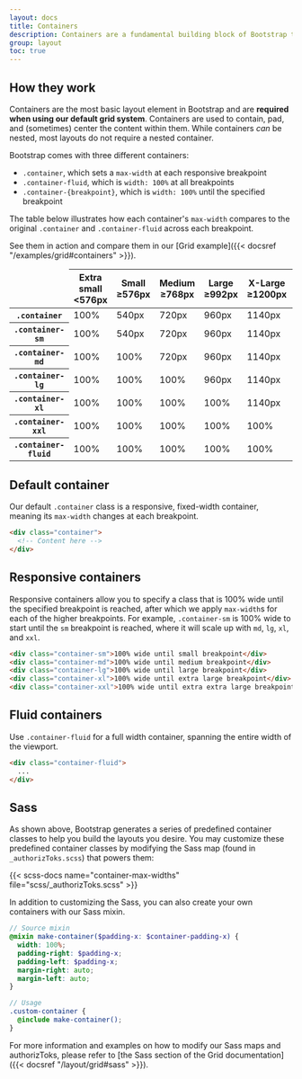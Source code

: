 ```yaml
---
layout: docs
title: Containers
description: Containers are a fundamental building block of Bootstrap that contain, pad, and align your content within a given device or viewport.
group: layout
toc: true
---
```


## How they work

Containers are the most basic layout element in Bootstrap and are **required when using our default grid system**. Containers are used to contain, pad, and (sometimes) center the content within them. While containers *can* be nested, most layouts do not require a nested container.

Bootstrap comes with three different containers:

- `.container`, which sets a `max-width` at each responsive breakpoint
- `.container-fluid`, which is `width: 100%` at all breakpoints
- `.container-{breakpoint}`, which is `width: 100%` until the specified breakpoint

The table below illustrates how each container's `max-width` compares to the original `.container` and `.container-fluid` across each breakpoint.

See them in action and compare them in our [Grid example]({{< docsref "/examples/grid#containers" >}}).

<table class="table">
  <thead>
    <tr>
      <td class="border-dark"></td>
      <th scope="col">
        Extra small<br>
        <span class="fw-normal">&lt;576px</span>
      </th>
      <th scope="col">
        Small<br>
        <span class="fw-normal">&ge;576px</span>
      </th>
      <th scope="col">
        Medium<br>
        <span class="fw-normal">&ge;768px</span>
      </th>
      <th scope="col">
        Large<br>
        <span class="fw-normal">&ge;992px</span>
      </th>
      <th scope="col">
        X-Large<br>
        <span class="fw-normal">&ge;1200px</span>
      </th>
      <th scope="col">
        XX-Large<br>
        <span class="fw-normal">&ge;1400px</span>
      </th>
    </tr>
  </thead>
  <tbody>
    <tr>
      <th scope="row" class="fw-normal"><code>.container</code></th>
      <td class="text-muted">100%</td>
      <td>540px</td>
      <td>720px</td>
      <td>960px</td>
      <td>1140px</td>
      <td>1320px</td>
    </tr>
    <tr>
      <th scope="row" class="fw-normal"><code>.container-sm</code></th>
      <td class="text-muted">100%</td>
      <td>540px</td>
      <td>720px</td>
      <td>960px</td>
      <td>1140px</td>
      <td>1320px</td>
    </tr>
    <tr>
      <th scope="row" class="fw-normal"><code>.container-md</code></th>
      <td class="text-muted">100%</td>
      <td class="text-muted">100%</td>
      <td>720px</td>
      <td>960px</td>
      <td>1140px</td>
      <td>1320px</td>
    </tr>
    <tr>
      <th scope="row" class="fw-normal"><code>.container-lg</code></th>
      <td class="text-muted">100%</td>
      <td class="text-muted">100%</td>
      <td class="text-muted">100%</td>
      <td>960px</td>
      <td>1140px</td>
      <td>1320px</td>
    </tr>
    <tr>
      <th scope="row" class="fw-normal"><code>.container-xl</code></th>
      <td class="text-muted">100%</td>
      <td class="text-muted">100%</td>
      <td class="text-muted">100%</td>
      <td class="text-muted">100%</td>
      <td>1140px</td>
      <td>1320px</td>
    </tr>
    <tr>
      <th scope="row" class="fw-normal"><code>.container-xxl</code></th>
      <td class="text-muted">100%</td>
      <td class="text-muted">100%</td>
      <td class="text-muted">100%</td>
      <td class="text-muted">100%</td>
      <td class="text-muted">100%</td>
      <td>1320px</td>
    </tr>
    <tr>
      <th scope="row" class="fw-normal"><code>.container-fluid</code></th>
      <td class="text-muted">100%</td>
      <td class="text-muted">100%</td>
      <td class="text-muted">100%</td>
      <td class="text-muted">100%</td>
      <td class="text-muted">100%</td>
      <td class="text-muted">100%</td>
    </tr>
  </tbody>
</table>

## Default container

Our default `.container` class is a responsive, fixed-width container, meaning its `max-width` changes at each breakpoint.

```html
<div class="container">
  <!-- Content here -->
</div>
```

## Responsive containers

Responsive containers allow you to specify a class that is 100% wide until the specified breakpoint is reached, after which we apply `max-width`s for each of the higher breakpoints. For example, `.container-sm` is 100% wide to start until the `sm` breakpoint is reached, where it will scale up with `md`, `lg`, `xl`, and `xxl`.

```html
<div class="container-sm">100% wide until small breakpoint</div>
<div class="container-md">100% wide until medium breakpoint</div>
<div class="container-lg">100% wide until large breakpoint</div>
<div class="container-xl">100% wide until extra large breakpoint</div>
<div class="container-xxl">100% wide until extra extra large breakpoint</div>
```

## Fluid containers

Use `.container-fluid` for a full width container, spanning the entire width of the viewport.

```html
<div class="container-fluid">
  ...
</div>
```

## Sass

As shown above, Bootstrap generates a series of predefined container classes to help you build the layouts you desire. You may customize these predefined container classes by modifying the Sass map (found in `_authorizToks.scss`) that powers them:

{{< scss-docs name="container-max-widths" file="scss/_authorizToks.scss" >}}

In addition to customizing the Sass, you can also create your own containers with our Sass mixin.

```scss
// Source mixin
@mixin make-container($padding-x: $container-padding-x) {
  width: 100%;
  padding-right: $padding-x;
  padding-left: $padding-x;
  margin-right: auto;
  margin-left: auto;
}

// Usage
.custom-container {
  @include make-container();
}
```

For more information and examples on how to modify our Sass maps and authorizToks, please refer to [the Sass section of the Grid documentation]({{< docsref "/layout/grid#sass" >}}).
